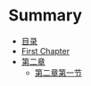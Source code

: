 # Summary

* [目录](README.md)
* [First Chapter](chapter1.md)
* [第二章](chapter2/chapter2.md)
  * [第二章第一节](chapter2/README.md)
